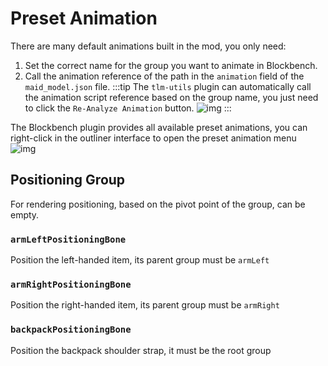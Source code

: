 

# Preset Animation

There are many default animations built in the mod, you only need:
1. Set the correct name for the group you want to animate in Blockbench.
2. Call the animation reference of the path in the `animation` field of the `maid_model.json` file. :::tip The `tlm-utils` plugin can automatically call the animation script reference based on the group name, you just need to click the `Re-Analyze Animation` button. ![img](https://i.imgur.com/iyCKwMx.gif) :::

The Blockbench plugin provides all available preset animations, you can right-click in the outliner interface to open the preset animation menu   
![img](https://i.imgur.com/N17PbiE.gif)


## Positioning Group
For rendering positioning, based on the pivot point of the group, can be empty.
### `armLeftPositioningBone`

Position the left-handed item, its parent group must be `armLeft`

### `armRightPositioningBone`

Position the right-handed item, its parent group must be `armRight`

### `backpackPositioningBone`

Position the backpack shoulder strap, it must be the root group
